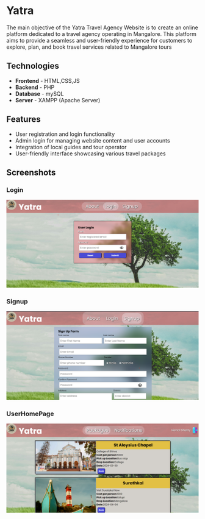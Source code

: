 
# Yatra

The main objective of the Yatra Travel Agency Website is to create an online    platform dedicated to a travel agency operating in Mangalore. This platform aims to provide a seamless and user-friendly experience for customers to explore, plan, and book travel services related to Mangalore tours




## Technologies

+ **Frontend** - HTML,CSS,JS
+ **Backend**  - PHP
+ **Database** - mySQL
+ **Server** - XAMPP (Apache Server)
## Features

-	User registration and login functionality
-	Admin login for managing website content and user accounts
-	Integration of local guides and tour operator
-	User-friendly interface showcasing various travel packages



## Screenshots

### Login
![Login](screenshots/login.png)

### Signup
![Signup](screenshots/signup.png)

### UserHomePage
![Packages](screenshots/userhomepage.png)

